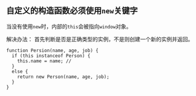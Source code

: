 ## 自定义的构造函数必须使用`new`关键字
当没有使用`new`时，内部的`this`会被指向`window`对象。

解决办法：
首先判断是否是正确类型的实例，不是则创建一个新的实例并返回。
```
function Persion(name, age, job) {
  if (this instanceof Person) {
    this.name = name; //
  }
  else {
    return new Person(name, age, job);
  }
}
```
